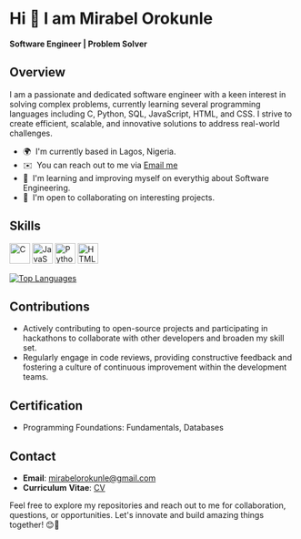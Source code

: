 # Hi 👋 I am Mirabel Orokunle
**Software Engineer | Problem Solver**

## Overview
I am a passionate and dedicated software engineer with a keen interest in solving complex problems, currently learning several programming languages including C, Python, SQL, JavaScript, HTML, and CSS. I strive to create efficient, scalable, and innovative solutions to address real-world challenges.

* 🌍  I'm currently based in Lagos, Nigeria.
* ✉️  You can reach out to me via [Email me](mailto:mirabelorokunle@gmail.com)
* 🧠  I'm learning and improving myself on everythig about Software Engineering.
* 🤝  I'm open to collaborating on interesting projects.

## Skills
<p align="left">
<a href="https://docs.microsoft.com/en-us/cpp/?view=msvc-170" target="_blank" rel="noreferrer"><img src="https://raw.githubusercontent.com/danielcranney/readme-generator/main/public/icons/skills/c-colored.svg" width="36" height="36" alt="C" /></a>
<a href="https://developer.mozilla.org/en-US/docs/Web/JavaScript" target="_blank" rel="noreferrer"><img src="https://raw.githubusercontent.com/danielcranney/readme-generator/main/public/icons/skills/javascript-colored.svg" width="36" height="36" alt="JavaScript" /></a>
<a href="https://www.python.org/" target="_blank" rel="noreferrer"><img src="https://raw.githubusercontent.com/danielcranney/readme-generator/main/public/icons/skills/python-colored.svg" width="36" height="36" alt="Python" /></a>
<a href="https://developer.mozilla.org/en-US/docs/Glossary/HTML5" target="_blank" rel="noreferrer"><img src="https://raw.githubusercontent.com/danielcranney/readme-generator/main/public/icons/skills/html5-colored.svg" width="36" height="36" alt="HTML5" /></a>
</p>

<a href="https://github.com/Mirabelorokunle" align="left"><img src="https://github-readme-stats.vercel.app/api/top-langs/?username=Mirabelorokunle&langs_count=10&title_color=a855f7&text_color=ffffff&icon_color=0891b2&bg_color=1c1917&hide_border=true&locale=en&custom_title=Top%20%Languages" alt="Top Languages" /></a>

## Contributions
- Actively contributing to open-source projects and participating in hackathons to collaborate with other developers and broaden my skill set.
- Regularly engage in code reviews, providing constructive feedback and fostering a culture of continuous improvement within the development teams.

## Certification
- Programming Foundations: Fundamentals, Databases

## Contact
- **Email**: mirabelorokunle@gmail.com
- **Curriculum** **Vitae**: [CV](https://github.com/Mirabelorokunle/CV/blob/master/Mirabel_Orokunle%20Cv.pdf)

<!-- ### Socials

<p align="left"> <a href="https://discordapp.com/users/937085989942345768" target="_blank" rel="noreferrer"><img src="https://raw.githubusercontent.com/danielcranney/readme-generator/main/public/icons/socials/discord.svg" width="32" height="32" /></a> <a href="https://github.com/DafetiteOgaga" target="_blank" rel="noreferrer"><img src="https://raw.githubusercontent.com/danielcranney/readme-generator/main/public/icons/socials/github.svg" width="32" height="32" /></a> <a href="https://www.linkedin.com/in/ogagadafetite" target="_blank" rel="noreferrer"><img src="https://raw.githubusercontent.com/danielcranney/readme-generator/main/public/icons/socials/linkedin.svg" width="32" height="32" /></a> <a href="https://twitter.com/dafetite_ogaga" target="_blank" rel="noreferrer"><img src="https://raw.githubusercontent.com/danielcranney/readme-generator/main/public/icons/socials/twitter.svg" width="32" height="32" /></a></p> -->

Feel free to explore my repositories and reach out to me for collaboration, questions, or opportunities. Let's innovate and build amazing things together! 😊🚀
